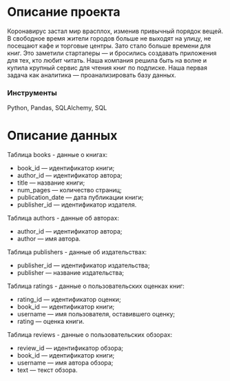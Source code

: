 # Описание проекта
Коронавирус застал мир врасплох, изменив привычный порядок вещей. В свободное время жители городов больше не выходят на улицу, не посещают кафе и торговые центры. Зато стало больше времени для книг. Это заметили стартаперы — и бросились создавать приложения для тех, кто любит читать. Наша компания решила быть на волне и купила крупный сервис для чтения книг по подписке. Наша первая задача как аналитика — проанализировать базу данных.
### Инструменты
Python, Pandas, SQLAlchemy, SQL
# Описание данных
Таблица books - данные о книгах:
 - book_id — идентификатор книги;
 - author_id — идентификатор автора;
 - title — название книги;
 - num_pages — количество страниц;
 - publication_date — дата публикации книги;
 - publisher_id — идентификатор издателя.

Таблица authors - данные об авторах:
 - author_id — идентификатор автора;
 - author — имя автора.

Таблица publishers - данные об издательствах:
 - publisher_id — идентификатор издательства;
 - publisher — название издательства;

Таблица ratings - данные о пользовательских оценках книг:
 - rating_id — идентификатор оценки;
 - book_id — идентификатор книги;
 - username — имя пользователя, оставившего оценку;
 - rating — оценка книги.

Таблица reviews - данные о пользовательских обзорах:
 - review_id — идентификатор обзора;
 - book_id — идентификатор книги;
 - username — имя автора обзора;
 - text — текст обзора.
